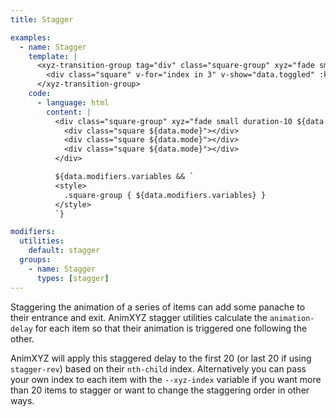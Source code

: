 ```yaml
---
title: Stagger

examples:
  - name: Stagger
    template: |
      <xyz-transition-group tag="div" class="square-group" xyz="fade small duration-10" v-xyz="data.modifiers.utilities" v-on="data.listeners" :style="data.modifiers.variables">
        <div class="square" v-for="index in 3" v-show="data.toggled" :key="index"></div>
      </xyz-transition-group>
    code:
      - language: html
        content: |
          <div class="square-group" xyz="fade small duration-10 ${data.modifiers.utilities}">
            <div class="square ${data.mode}"></div>
            <div class="square ${data.mode}"></div>
            <div class="square ${data.mode}"></div>
          </div>

          ${data.modifiers.variables && `
          <style>
            .square-group { ${data.modifiers.variables} }
          </style>
          `}

modifiers:
  utilities:
    default: stagger
  groups:
    - name: Stagger
      types: [stagger]
---
```


Staggering the animation of a series of items can add some panache to their entrance and exit. AnimXYZ stagger utilities calculate the `animation-delay` for each item so that their animation is triggered one following the other.

AnimXYZ will apply this staggered delay to the first 20 (or last 20 if using `stagger-rev`) based on their `nth-child` index. Alternatively you can pass your own index to each item with the `--xyz-index` variable if you want more than 20 items to stagger or want to change the staggering order in other ways.